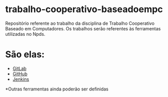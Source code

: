 # trabalho-cooperativo-baseadoempc
Repositório referente ao trabalho da disciplina de Trabalho Cooperativo Baseado em Computadores.
Os trabalhos serão referentes às ferramentas utilizadas no Npds.

# São elas:
  * [GitLab](https://about.gitlab.com/)
  * [GitHub](https://github.com/)
  * [Jenkins](https://jenkins.io/)
 
*Outras ferramentas ainda poderão ser definidas
